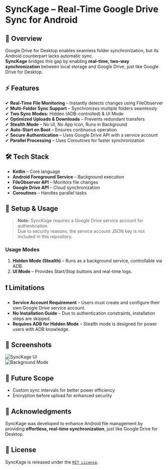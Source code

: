 # SyncKage – Real-Time Google Drive Sync for Android  

## 📌 Overview  
Google Drive for Desktop enables seamless folder synchronization, but its Android counterpart lacks automatic sync.  
**SyncKage** bridges this gap by enabling **real-time, two-way synchronization** between local storage and Google Drive, just like Google Drive for Desktop.  

## ⚡ Features  
✔ **Real-Time File Monitoring** – Instantly detects changes using FileObserver  
✔ **Multi-Folder Sync Support** – Synchronizes multiple folders seamlessly  
✔ **Two Sync Modes:** Hidden (ADB-controlled) & UI Mode  
✔ **Optimized Uploads & Downloads** – Prevents redundant transfers  
✔ **Stealth Mode** – No UI, No App Icon, Runs in Background  
✔ **Auto-Start on Boot** – Ensures continuous operation  
✔ **Secure Authentication** – Uses Google Drive API with a service account  
✔ **Parallel Processing** – Uses Coroutines for faster synchronization  

## 🛠 Tech Stack  
- **Kotlin** – Core language  
- **Android Foreground Service** – Background execution  
- **FileObserver API** – Monitors file changes  
- **Google Drive API** – Cloud synchronization  
- **Coroutines** – Handles parallel tasks  

## 🔧 Setup & Usage  
> **Note:** SyncKage requires a Google Drive service account for authentication.  
> Due to security reasons, the service account JSON key is not included in this repository.  

### **Usage Modes**  
1. **Hidden Mode (Stealth)** – Runs as a background service, controllable via ADB.  
2. **UI Mode** – Provides Start/Stop buttons and real-time logs.  

## ❗ Limitations  
- **Service Account Requirement** – Users must create and configure their own Google Drive service account.  
- **No Installation Guide** – Due to authentication constraints, installation steps are skipped.  
- **Requires ADB for Hidden Mode** – Stealth mode is designed for power users with ADB knowledge.  

## 📸 Screenshots  
![SyncKage UI](assets/screenshot1.png)  
![Background Mode](assets/screenshot2.png)  

## 🔮 Future Scope  
- Custom sync intervals for better power efficiency  
- Encryption before upload for enhanced security  

## 🤝 Acknowledgments  
SyncKage was developed to enhance Android file management by providing **effortless, real-time synchronization**, just like Google Drive for Desktop.  

## 📜 License  
SyncKage is released under the [`MIT License`](LICENSE).  
